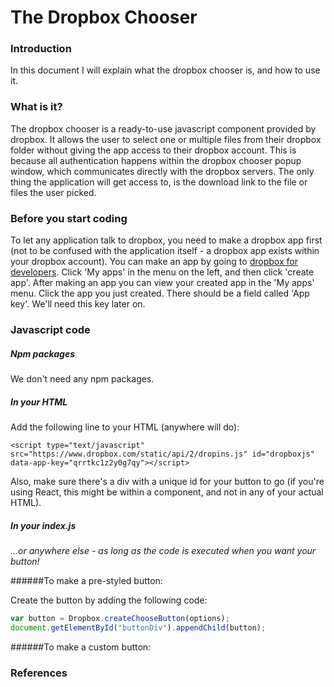 # The Dropbox Chooser
### Introduction
In this document I will explain what the dropbox chooser is, and how to use it.

### What is it?
The dropbox chooser is a ready-to-use javascript component provided by dropbox. It allows the user to select one or multiple files from their dropbox folder without giving the app access to their dropbox account. This is because all authentication happens within the dropbox chooser popup window, which communicates directly with the dropbox servers. The only thing the application will get access to, is the download link to the file or files the user picked.

### Before you start coding
To let any application talk to dropbox, you need to make a dropbox app first (not to be confused with the application itself - a dropbox app exists within your dropbox account). You can make an app by going to [dropbox for developers]. Click 'My apps' in the menu on the left, and then click 'create app'. After making an app you can view your created app in the 'My apps' menu. Click the app you just created. There should be a field called 'App key'. We'll need this key later on.

### Javascript code

##### Npm packages

We don't need any npm packages.

##### In your HTML

Add the following line to your HTML (anywhere will do):

```
<script type="text/javascript" src="https://www.dropbox.com/static/api/2/dropins.js" id="dropboxjs" data-app-key="qrrtkc1z2y0g7qy"></script>
```

Also, make sure there's a div with a unique id for your button to go (if you're using React, this might be within a component, and not in any of your actual HTML).

##### In your index.js 

*...or anywhere else - as long as the code is executed when you want your button!*

######To make a pre-styled button:

Create the button by adding the following code:

```javascript
var button = Dropbox.createChooseButton(options);
document.getElementById("buttonDiv").appendChild(button);
```


######To make a custom button:

### References

[dropbox for developers]:http://www.dropbox.com/developers/